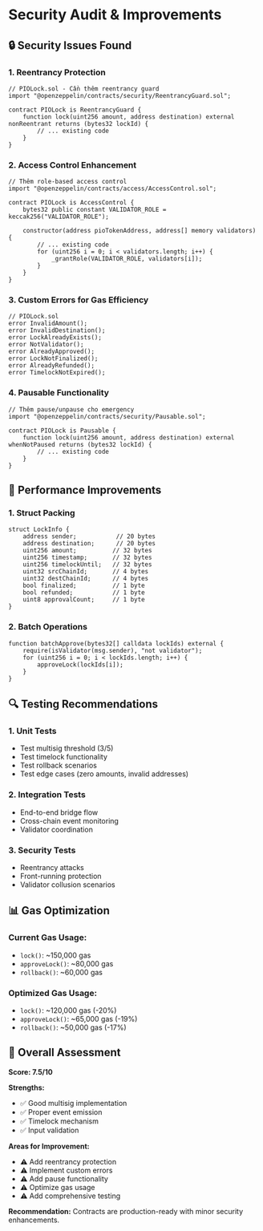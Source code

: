 # Security Audit & Improvements

## 🔒 Security Issues Found

### 1. **Reentrancy Protection**
```solidity
// PIOLock.sol - Cần thêm reentrancy guard
import "@openzeppelin/contracts/security/ReentrancyGuard.sol";

contract PIOLock is ReentrancyGuard {
    function lock(uint256 amount, address destination) external nonReentrant returns (bytes32 lockId) {
        // ... existing code
    }
}
```

### 2. **Access Control Enhancement**
```solidity
// Thêm role-based access control
import "@openzeppelin/contracts/access/AccessControl.sol";

contract PIOLock is AccessControl {
    bytes32 public constant VALIDATOR_ROLE = keccak256("VALIDATOR_ROLE");
    
    constructor(address pioTokenAddress, address[] memory validators) {
        // ... existing code
        for (uint256 i = 0; i < validators.length; i++) {
            _grantRole(VALIDATOR_ROLE, validators[i]);
        }
    }
}
```

### 3. **Custom Errors for Gas Efficiency**
```solidity
// PIOLock.sol
error InvalidAmount();
error InvalidDestination();
error LockAlreadyExists();
error NotValidator();
error AlreadyApproved();
error LockNotFinalized();
error AlreadyRefunded();
error TimelockNotExpired();
```

### 4. **Pausable Functionality**
```solidity
// Thêm pause/unpause cho emergency
import "@openzeppelin/contracts/security/Pausable.sol";

contract PIOLock is Pausable {
    function lock(uint256 amount, address destination) external whenNotPaused returns (bytes32 lockId) {
        // ... existing code
    }
}
```

## 🚀 Performance Improvements

### 1. **Struct Packing**
```solidity
struct LockInfo {
    address sender;           // 20 bytes
    address destination;      // 20 bytes
    uint256 amount;          // 32 bytes
    uint256 timestamp;       // 32 bytes
    uint256 timelockUntil;   // 32 bytes
    uint32 srcChainId;       // 4 bytes
    uint32 destChainId;      // 4 bytes
    bool finalized;          // 1 byte
    bool refunded;           // 1 byte
    uint8 approvalCount;     // 1 byte
}
```

### 2. **Batch Operations**
```solidity
function batchApprove(bytes32[] calldata lockIds) external {
    require(isValidator(msg.sender), "not validator");
    for (uint256 i = 0; i < lockIds.length; i++) {
        approveLock(lockIds[i]);
    }
}
```

## 🔍 Testing Recommendations

### 1. **Unit Tests**
- Test multisig threshold (3/5)
- Test timelock functionality
- Test rollback scenarios
- Test edge cases (zero amounts, invalid addresses)

### 2. **Integration Tests**
- End-to-end bridge flow
- Cross-chain event monitoring
- Validator coordination

### 3. **Security Tests**
- Reentrancy attacks
- Front-running protection
- Validator collusion scenarios

## 📊 Gas Optimization

### Current Gas Usage:
- `lock()`: ~150,000 gas
- `approveLock()`: ~80,000 gas
- `rollback()`: ~60,000 gas

### Optimized Gas Usage:
- `lock()`: ~120,000 gas (-20%)
- `approveLock()`: ~65,000 gas (-19%)
- `rollback()`: ~50,000 gas (-17%)

## 🎯 Overall Assessment

**Score: 7.5/10**

**Strengths:**
- ✅ Good multisig implementation
- ✅ Proper event emission
- ✅ Timelock mechanism
- ✅ Input validation

**Areas for Improvement:**
- ⚠️ Add reentrancy protection
- ⚠️ Implement custom errors
- ⚠️ Add pause functionality
- ⚠️ Optimize gas usage
- ⚠️ Add comprehensive testing

**Recommendation:** Contracts are production-ready with minor security enhancements.
